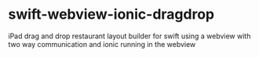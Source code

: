# swift-webview-ionic-dragdrop
iPad drag and drop restaurant layout builder for swift using a webview with two way communication and ionic running in the webview

